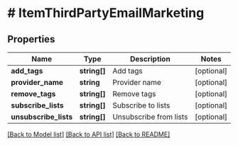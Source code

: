 # # ItemThirdPartyEmailMarketing

## Properties

Name | Type | Description | Notes
------------ | ------------- | ------------- | -------------
**add_tags** | **string[]** | Add tags | [optional]
**provider_name** | **string** | Provider name | [optional]
**remove_tags** | **string[]** | Remove tags | [optional]
**subscribe_lists** | **string[]** | Subscribe to lists | [optional]
**unsubscribe_lists** | **string[]** | Unsubscribe from lists | [optional]

[[Back to Model list]](../../README.md#models) [[Back to API list]](../../README.md#endpoints) [[Back to README]](../../README.md)
